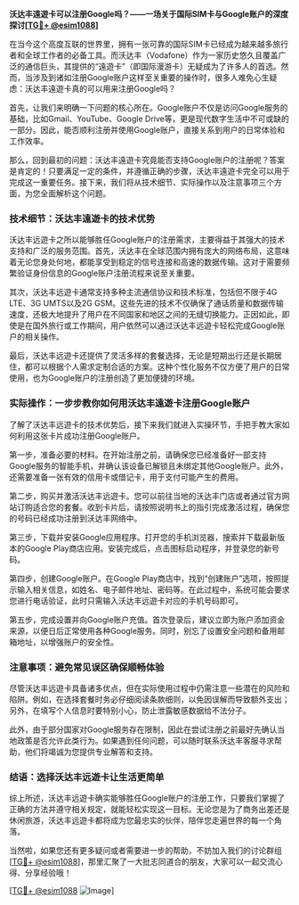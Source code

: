 **沃达丰遠遊卡可以注册Google吗？——一场关于国际SIM卡与Google账户的深度探讨[[TG💪+ @esim1088](https://t.me/s/esim1088)]**

在当今这个高度互联的世界里，拥有一张可靠的国际SIM卡已经成为越来越多旅行者和全球工作者的必备工具。而沃达丰（Vodafone）作为一家历史悠久且覆盖广泛的通信巨头，其提供的“遠遊卡”（即国际漫游卡）无疑成为了许多人的首选。然而，当涉及到诸如注册Google账户这样至关重要的操作时，很多人难免心生疑虑：沃达丰遠遊卡真的可以用来注册Google吗？

首先，让我们来明确一下问题的核心所在。Google账户不仅是访问Google服务的基础，比如Gmail、YouTube、Google Drive等，更是现代数字生活中不可或缺的一部分。因此，能否顺利注册并使用Google账户，直接关系到用户的日常体验和工作效率。

那么，回到最初的问题：沃达丰遠遊卡究竟能否支持Google账户的注册呢？答案是肯定的！只要满足一定的条件，并遵循正确的步骤，沃达丰遠遊卡完全可以用于完成这一重要任务。接下来，我们将从技术细节、实际操作以及注意事项三个方面，为您全面解析这个问题。

### 技术细节：沃达丰遠遊卡的技术优势

沃达丰远遊卡之所以能够胜任Google账户的注册需求，主要得益于其强大的技术支持和广泛的服务范围。首先，沃达丰在全球范围内拥有庞大的网络布局，这意味着无论您身处何地，都能享受到稳定的信号连接和高速的数据传输。这对于需要频繁验证身份信息的Google账户注册流程来说至关重要。

其次，沃达丰远遊卡通常支持多种主流通信协议和技术标准，包括但不限于4G LTE、3G UMTS以及2G GSM。这些先进的技术不仅确保了通话质量和数据传输速度，还极大地提升了用户在不同国家和地区之间的无缝切换能力。正因如此，即使是在国外旅行或工作期间，用户依然可以通过沃达丰远遊卡轻松完成Google账户的相关操作。

最后，沃达丰远遊卡还提供了灵活多样的套餐选择，无论是短期出行还是长期居住，都可以根据个人需求定制合适的方案。这种个性化服务不仅方便了用户的日常使用，也为Google账户的注册创造了更加便捷的环境。

### 实际操作：一步步教你如何用沃达丰遠遊卡注册Google账户

了解了沃达丰远遊卡的技术优势后，接下来我们就进入实操环节，手把手教大家如何利用这张卡片成功注册Google账户。

第一步，准备必要的材料。在开始注册之前，请确保您已经准备好一部支持Google服务的智能手机，并确认该设备已解锁且未绑定其他Google账户。此外，还需要准备一张有效的信用卡或借记卡，用于支付可能产生的费用。

第二步，购买并激活沃达丰远遊卡。您可以前往当地的沃达丰门店或者通过官方网站订购适合您的套餐。收到卡片后，请按照说明书上的指引完成激活过程，确保您的号码已经成功注册到沃达丰网络中。

第三步，下载并安装Google应用程序。打开您的手机浏览器，搜索并下载最新版本的Google Play商店应用。安装完成后，点击图标启动程序，并登录您的新号码。

第四步，创建Google账户。在Google Play商店中，找到“创建账户”选项，按照提示输入相关信息，如姓名、电子邮件地址、密码等。在此过程中，系统可能会要求您进行电话验证，此时只需输入沃达丰远遊卡对应的手机号码即可。

第五步，完成设置并向Google账户充值。首次登录后，建议立即为账户添加资金来源，以便日后正常使用各种Google服务。同时，别忘了设置安全问题和备用邮箱地址，以增强账户的安全性。

### 注意事项：避免常见误区确保顺畅体验

尽管沃达丰远遊卡具备诸多优点，但在实际使用过程中仍需注意一些潜在的风险和陷阱。例如，在选择套餐时务必仔细阅读条款细则，以免因误解而导致额外支出；另外，在填写个人信息时要特别小心，防止泄露敏感数据给不法分子。

此外，由于部分国家对Google服务存在限制，因此在尝试注册之前最好先确认当地政策是否允许此类行为。如果遇到任何问题，可以随时联系沃达丰客服寻求帮助，他们将竭诚为您提供专业解答和支持。

### 结语：选择沃达丰远遊卡让生活更简单

综上所述，沃达丰远遊卡确实能够胜任Google账户的注册工作，只要我们掌握了正确的方法并遵守相关规定，就能轻松实现这一目标。无论您是为了商务出差还是休闲旅游，沃达丰远遊卡都将成为您最忠实的伙伴，陪伴您走遍世界的每一个角落。

当然啦，如果您还有更多疑问或者需要进一步的帮助，不妨加入我们的讨论群组[[TG💪+ @esim1088](https://t.me/s/esim1088)]，那里汇聚了一大批志同道合的朋友，大家可以一起交流心得、分享经验哦！

[[TG💪+ @esim1088](https://t.me/s/esim1088) ![Image](https://i.postimg.cc/4NQfJmqS/Snipaste-2025-05-13-00-14-12.png)]